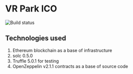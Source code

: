 # VR Park ICO

![Build status](https://travis-ci.com/nkrivenko/vrpark-token.svg?branch=master)

## Technologies used
1. Ethereum blockchain as a base of infrastructure
2. solc 0.5.0
3. Truffle 5.0.1 for testing
4. OpenZeppelin v2.1.1 contracts as a base of source code


